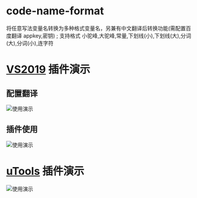 # code-name-format

将任意写法变量名转换为多种格式变量名，另兼有中文翻译后转换功能(需配置百度翻译 appkey,密钥) ; 支持格式 小驼峰,大驼峰,常量,下划线(小),下划线(大),分词(大),分词(小),连字符

# [VS2019](https://marketplace.visualstudio.com/items?itemName=WXC.CodeNameFormat2019) 插件演示

## 配置翻译

![使用演示](https://img2.imgtp.com/2024/05/11/xZXA3ZAa.gif)

## 插件使用

![使用演示](https://img2.imgtp.com/2024/05/11/jimjX5Hr.gif)

# [uTools](https://u.tools/) 插件演示

![使用演示](https://img2.imgtp.com/2024/04/29/pdgzKmBm.gif)
